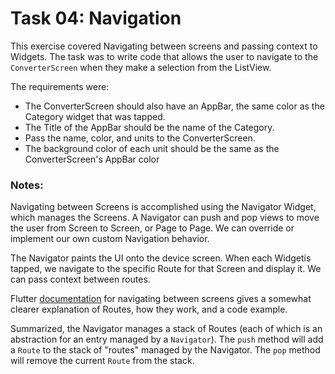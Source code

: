# Task 04: Navigation

This exercise covered Navigating between screens and passing context to Widgets. The task was to write code that allows the user to navigate to the `ConverterScreen` when they make a selection from the ListView.

The requirements were:
* The ConverterScreen should also have an AppBar, the same color as the Category widget that was tapped.
* The Title of the AppBar should be the name of the Category.
* Pass the name, color, and units to the ConverterScreen.
* The background color of each unit should be the same as the ConverterScreen's AppBar color

### Notes:
 
Navigating between Screens is accomplished using the Navigator Widget, which manages the Screens. A Navigator can push and pop views to move the user from Screen to Screen, or Page to Page. We can override or implement our own custom Navigation behavior.

The Navigator paints the UI onto the device screen. When each Widgetis tapped, we navigate to the specific Route for that Screen and display it. We can pass context between routes. 

Flutter [documentation](https://flutter.io/cookbook/navigation/navigation-basics/) for navigating between screens gives a somewhat clearer explanation of Routes, how they work, and a code example.

Summarized, the Navigator manages a stack of Routes (each of which is an abstraction for an entry managed by a `Navigator`). The `push` method will add a `Route` to the stack of "routes" managed by the Navigator. The `pop` method will remove the current `Route` from the stack. 